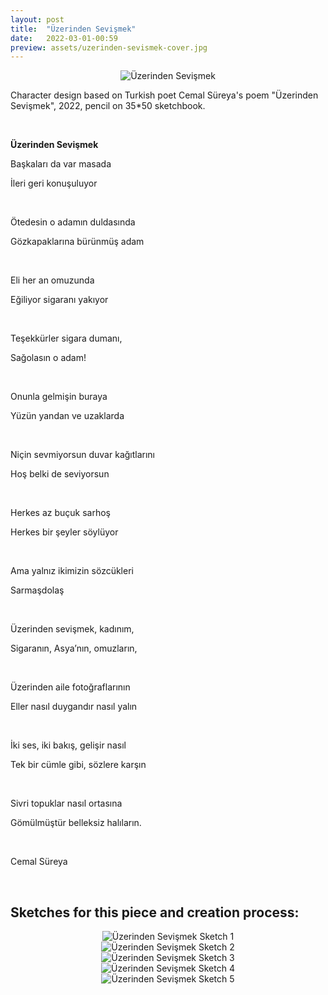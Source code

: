 ```yaml
---
layout: post
title:  "Üzerinden Sevişmek"
date:   2022-03-01-00:59
preview: assets/uzerinden-sevismek-cover.jpg
---
```


<div style="text-align: center"><img src="{{site.baseurl}}/assets/üzerinden-sevişmek.jpeg" alt="Üzerinden Sevişmek" class="center"/></div>

Character design based on Turkish poet Cemal Süreya's poem "Üzerinden Sevişmek", 2022, pencil on 35*50 sketchbook.

&nbsp;

**Üzerinden Sevişmek**

Başkaları da var masada

İleri geri konuşuluyor

&nbsp;

Ötedesin o adamın duldasında

Gözkapaklarına bürünmüş adam

&nbsp;

Eli her an omuzunda

Eğiliyor sigaranı yakıyor

&nbsp;

Teşekkürler sigara dumanı,

Sağolasın o adam!

&nbsp;

Onunla gelmişin buraya

Yüzün yandan ve uzaklarda

&nbsp;

Niçin sevmiyorsun duvar kağıtlarını

Hoş belki de seviyorsun

&nbsp;

Herkes az buçuk sarhoş

Herkes bir şeyler söylüyor

&nbsp;

Ama yalnız ikimizin sözcükleri

Sarmaşdolaş

&nbsp;

Üzerinden sevişmek, kadınım,

Sigaranın, Asya’nın, omuzların,

&nbsp;

Üzerinden aile fotoğraflarının

Eller nasıl duygandır nasıl yalın

&nbsp;

İki ses, iki bakış, gelişir nasıl

Tek bir cümle gibi, sözlere karşın

&nbsp;

Sivri topuklar nasıl ortasına

Gömülmüştür belleksiz halıların.

&nbsp;

Cemal Süreya

&nbsp;

## Sketches for this piece and creation process:

<div style="text-align: center"><img src="{{site.baseurl}}/assets/uzsev-1.jpeg" alt="Üzerinden Sevişmek Sketch 1" class="center"/></div>
<div style="text-align: center"><img src="{{site.baseurl}}/assets/uzsev-2.jpeg" alt="Üzerinden Sevişmek Sketch 2" class="center"/></div>
<div style="text-align: center"><img src="{{site.baseurl}}/assets/uzsev-3.jpeg" alt="Üzerinden Sevişmek Sketch 3" class="center"/></div>
<div style="text-align: center"><img src="{{site.baseurl}}/assets/uzsev-4.jpeg" alt="Üzerinden Sevişmek Sketch 4" class="center"/></div>
<div style="text-align: center"><img src="{{site.baseurl}}/assets/uzsev-5.jpeg" alt="Üzerinden Sevişmek Sketch 5" class="center"/></div>

&nbsp;

